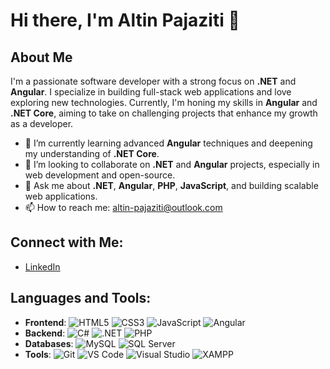 # Hi there, I'm Altin Pajaziti 👋

## About Me

I'm a passionate software developer with a strong focus on **.NET** and **Angular**. I specialize in building full-stack web applications and love exploring new technologies. Currently, I'm honing my skills in **Angular** and **.NET Core**, aiming to take on challenging projects that enhance my growth as a developer.

- 🌱 I’m currently learning advanced **Angular** techniques and deepening my understanding of **.NET Core**.
- 👯 I’m looking to collaborate on **.NET** and **Angular** projects, especially in web development and open-source.
- 💬 Ask me about **.NET**, **Angular**, **PHP**, **JavaScript**, and building scalable web applications.
- 📫 How to reach me: [altin-pajaziti@outlook.com](mailto:altin-pajaziti@outlook.com)


## Connect with Me:

- [LinkedIn](https://www.linkedin.com/in/altin-pajaziti-843138181/)

## Languages and Tools:

- **Frontend**: ![HTML5](https://img.shields.io/badge/-HTML5-E34F26?style=flat&logo=html5&logoColor=white) ![CSS3](https://img.shields.io/badge/-CSS3-1572B6?style=flat&logo=css3&logoColor=white) ![JavaScript](https://img.shields.io/badge/-JavaScript-F7DF1E?style=flat&logo=javascript&logoColor=black) ![Angular](https://img.shields.io/badge/-Angular-DD0031?style=flat&logo=angular&logoColor=white)
- **Backend**: ![C#](https://img.shields.io/badge/-C%23-239120?style=flat&logo=csharp&logoColor=white) ![.NET](https://img.shields.io/badge/-NET-512BD4?style=flat&logo=.net&logoColor=white) ![PHP](https://img.shields.io/badge/-PHP-777BB4?style=flat&logo=php&logoColor=white)
- **Databases**: ![MySQL](https://img.shields.io/badge/-MySQL-4479A1?style=flat&logo=mysql&logoColor=white) ![SQL Server](https://img.shields.io/badge/-SQL%20Server-CC2927?style=flat&logo=microsoft-sql-server&logoColor=white)
- **Tools**: 
  ![Git](https://img.shields.io/badge/-Git-F05032?style=flat&logo=git&logoColor=white) 
  ![VS Code](https://img.shields.io/badge/-VS%20Code-007ACC?style=flat&logo=visualstudiocode&logoColor=white) 
  ![Visual Studio](https://img.shields.io/badge/-Visual%20Studio-5C2D91?style=flat&logo=visualstudio&logoColor=white) 
  ![XAMPP](https://img.shields.io/badge/-XAMPP-FB7A24?style=flat&logo=xampp&logoColor=white)





